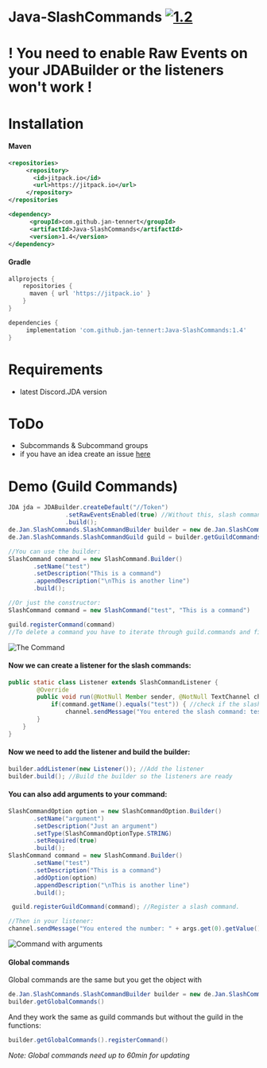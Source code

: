 # Java-SlashCommands [![1.2](https://jitpack.io/v/jan-tennert/Java-SlashCommands.svg)](https://jitpack.io/#jan-tennert/Java-SlashCommands/1.4)

# ! You need to enable Raw Events on your JDABuilder or the listeners won't work !

# Installation

#### Maven

```xml
<repositories>
     <repository>
	   <id>jitpack.io</id>
	   <url>https://jitpack.io</url>
     </repository>
</repositories
```
```xml
<dependency>
      <groupId>com.github.jan-tennert</groupId>
      <artifactId>Java-SlashCommands</artifactId>
      <version>1.4</version>
</dependency>
```

#### Gradle
```gradle
allprojects {
	repositories {
	  maven { url 'https://jitpack.io' }
    }
}
```
```gradle
dependencies {
	 implementation 'com.github.jan-tennert:Java-SlashCommands:1.4'
}
```
# Requirements

- latest Discord.JDA version

# ToDo

- Subcommands & Subcommand groups
- if you have an idea create an issue [here](https://github.com/jan-tennert/Java-SlashCommands/issues/new/choose)

# Demo (Guild Commands)

```java
JDA jda = JDABuilder.createDefault("//Token")
                .setRawEventsEnabled(true) //Without this, slash commands won't work!
                .build();
de.Jan.SlashCommands.SlashCommandBuilder builder = new de.Jan.SlashCommands.SlashCommandBuilder(jda, "123456789", "token");
de.Jan.SlashCommands.SlashCommandGuild guild = builder.getGuildCommandsFor("123456789");//Get guild commands with ID

//You can use the builder:
SlashCommand command = new SlashCommand.Builder()
       .setName("test")
       .setDescription("This is a command")
       .appendDescription("\nThis is another line")
       .build();

//Or just the constructor:
SlashCommand command = new SlashCommand("test", "This is a command")

guild.registerCommand(command)
//To delete a command you have to iterate through guild.commands and find your command. Then just run guild.deleteGuildCommand(command.id). 
```       




![The Command](https://cdn.discordapp.com/attachments/775406836877885504/800702840720982037/unknown.png)

#### Now we can create a listener for the slash commands:

```java
public static class Listener extends SlashCommandListener {
        @Override
        public void run(@NotNull Member sender, @NotNull TextChannel channel, @NotNull SlashCommand command, @NotNull ArrayList<SlashCommandArgument> args) {
            if(command.getName().equals("test")) { //check if the slash command is our "test"
                channel.sendMessage("You entered the slash command: test").queue(); //Then just send a message
        }
    }
}
```



#### Now we need to add the listener and build the builder:

```java
builder.addListener(new Listener()); //Add the listener
builder.build(); //Build the builder so the listeners are ready
```


#### You can also add arguments to your command:

```java
SlashCommandOption option = new SlashCommandOption.Builder()
       .setName("argument")
       .setDescription("Just an argument")
       .setType(SlashCommandOptionType.STRING)
       .setRequired(true)
       .build();
SlashCommand command = new SlashCommand.Builder()
       .setName("test")
       .setDescription("This is a command")
       .addOption(option)
       .appendDescription("\nThis is another line")
       .build();

 guild.registerGuildCommand(command); //Register a slash command.

//Then in your listener:
channel.sendMessage("You entered the number: " + args.get(0).getValue()).queue();
```

![Command with arguments](https://cdn.discordapp.com/attachments/775406836877885504/800706541971046400/unknown.png)

#### Global commands

Global commands are the same but you get the object with
```java
de.Jan.SlashCommands.SlashCommandBuilder builder = new de.Jan.SlashCommands.SlashCommandBuilder(jda, botID, token)
builder.getGlobalCommands()
```
And they work the same as guild commands but without the guild in the functions:

```java
builder.getGlobalCommands().registerCommand()
```

*Note: Global commands need up to 60min for updating*
